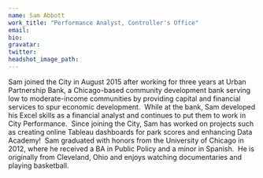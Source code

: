 ```yaml
---
name: Sam Abbott
work_title: "Performance Analyst, Controller's Office"
email:
bio:
gravatar:
twitter:
headshot_image_path:
---
```



Sam joined the City in August 2015 after working for three years at Urban Partnership Bank, a Chicago-based community development bank serving low to moderate-income communities by providing capital and financial services to spur economic development.&nbsp; While at the bank, Sam developed his Excel skills as a financial analyst and continues to put them to work in City Performance.&nbsp; Since joining the City, Sam has worked on projects such as creating online Tableau dashboards for park scores and enhancing Data Academy!&nbsp; Sam graduated with honors from the University of Chicago in 2012, where he received a BA in Public Policy and a minor in Spanish.&nbsp; He is originally from Cleveland, Ohio and enjoys watching documentaries and playing basketball.